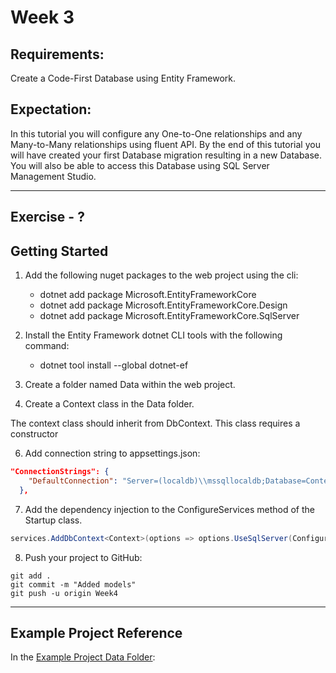 # Week 3

## Requirements:

Create a Code-First Database using Entity Framework.

## Expectation:

In this tutorial you will configure any One-to-One relationships and any Many-to-Many relationships using fluent API. By the end of this tutorial you will have created your first Database migration resulting in a new Database. You will also be able to access this Database using SQL Server Management Studio. 

---

## Exercise - ?

## Getting Started

1. Add the following nuget packages to the web project using the cli:

   - dotnet add package Microsoft.EntityFrameworkCore
   - dotnet add package Microsoft.EntityFrameworkCore.Design
   - dotnet add package Microsoft.EntityFrameworkCore.SqlServer

2. Install the Entity Framework dotnet CLI tools with the following command:

   - dotnet tool install --global dotnet-ef

3. Create a folder named Data within the web project.

4. Create a Context class in the Data folder.

The context class should inherit from DbContext. This class requires a constructor 

6. Add connection string to appsettings.json:

```json
"ConnectionStrings": {
    "DefaultConnection": "Server=(localdb)\\mssqllocaldb;Database=Context;Trusted_Connection=True;MultipleActiveResultSets=true"
  },
```

7. Add the dependency injection to the ConfigureServices method of the Startup class.

```csharp
services.AddDbContext<Context>(options => options.UseSqlServer(Configuration.GetConnectionString("DefaultConnection")));
```



8. Push your project to GitHub:

```
git add .
git commit -m "Added models"
git push -u origin Week4
```

---

## Example Project Reference

In the [Example Project Data Folder](../../tree/Week4/web/Data):